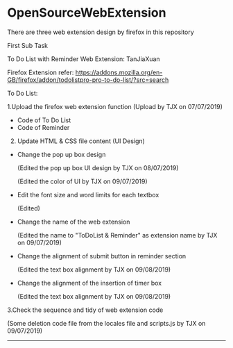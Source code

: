 # OpenSourceWebExtension

There are three web extension design by firefox in this repository

First Sub Task

To Do List with Reminder Web Extension: TanJiaXuan

Firefox Extension refer: https://addons.mozilla.org/en-GB/firefox/addon/todolistpro-pro-to-do-list/?src=search

To Do List:

1.Upload the firefox web extension function
  (Upload by TJX on 07/07/2019)
  - Code of To Do List
  - Code of Reminder


2. Update HTML & CSS file content (UI Design) 
  - Change the pop up box design 
 
     (Edited the pop up box UI design by TJX on 08/07/2019)

     (Edited the color of UI by TJX on 09/07/2019)

  
  - Edit the font size and word limits for each textbox 
  
      (Edited)
  
  - Change the name of the web extension
  
      (Edited the name to "ToDoList & Reminder" as extension name by TJX on 09/07/2019)
  
  - Change the alignment of submit button in reminder section 
 
      (Edited the text box alignment by TJX on 09/08/2019)
  
  - Change the alignment of the insertion of timer box
 
      (Edited the text box alignment by TJX on 09/08/2019)


3.Check the sequence and tidy of web extension code

  (Some deletion code file from the locales file and scripts.js by TJX on 09/07/2019)


_____________________________________________________________________________________________________________________________________


